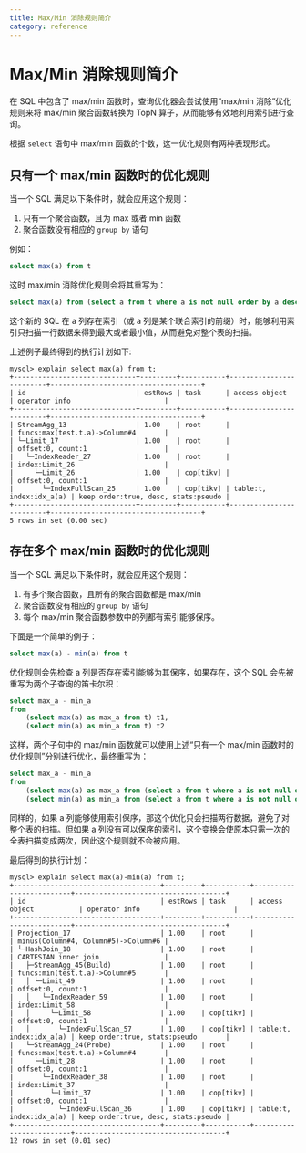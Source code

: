 ```yaml
---
title: Max/Min 消除规则简介
category: reference
---
```


# Max/Min 消除规则简介

在 SQL 中包含了 max/min 函数时，查询优化器会尝试使用“max/min 消除”优化规则来将 max/min 聚合函数转换为 TopN 算子，从而能够有效地利用索引进行查询。

根据 `select` 语句中 max/min 函数的个数，这一优化规则有两种表现形式。

## 只有一个 max/min 函数时的优化规则

当一个 SQL 满足以下条件时，就会应用这个规则：
1. 只有一个聚合函数，且为 max 或者 min 函数
2. 聚合函数没有相应的 `group by` 语句

例如：

```sql
select max(a) from t
```

这时 max/min 消除优化规则会将其重写为：

```sql
select max(a) from (select a from t where a is not null order by a desc limit 1) t
```

这个新的 SQL 在 a 列存在索引（或 a 列是某个联合索引的前缀）时，能够利用索引只扫描一行数据来得到最大或者最小值，从而避免对整个表的扫描。

上述例子最终得到的执行计划如下:

```
mysql> explain select max(a) from t;
+------------------------------+---------+-----------+-------------------------+-------------------------------------+
| id                           | estRows | task      | access object           | operator info                       |
+------------------------------+---------+-----------+-------------------------+-------------------------------------+
| StreamAgg_13                 | 1.00    | root      |                         | funcs:max(test.t.a)->Column#4       |
| └─Limit_17                   | 1.00    | root      |                         | offset:0, count:1                   |
|   └─IndexReader_27           | 1.00    | root      |                         | index:Limit_26                      |
|     └─Limit_26               | 1.00    | cop[tikv] |                         | offset:0, count:1                   |
|       └─IndexFullScan_25     | 1.00    | cop[tikv] | table:t, index:idx_a(a) | keep order:true, desc, stats:pseudo |
+------------------------------+---------+-----------+-------------------------+-------------------------------------+
5 rows in set (0.00 sec)
```

## 存在多个 max/min 函数时的优化规则

当一个 SQL 满足以下条件时，就会应用这个规则：
1. 有多个聚合函数，且所有的聚合函数都是 max/min
2. 聚合函数没有相应的 `group by` 语句
3. 每个 max/min 聚合函数参数中的列都有索引能够保序。

下面是一个简单的例子：

```sql
select max(a) - min(a) from t
```

优化规则会先检查 a 列是否存在索引能够为其保序，如果存在，这个 SQL 会先被重写为两个子查询的笛卡尔积：

```sql
select max_a - min_a
from
    (select max(a) as max_a from t) t1,
    (select min(a) as min_a from t) t2
```

这样，两个子句中的 max/min 函数就可以使用上述“只有一个 max/min 函数时的优化规则”分别进行优化，最终重写为：

```sql
select max_a - min_a
from
    (select max(a) as max_a from (select a from t where a is not null order by a desc limit 1) t) t1,
    (select min(a) as min_a from (select a from t where a is not null order by a asc limit 1) t) t2
```

同样的，如果 a 列能够使用索引保序，那这个优化只会扫描两行数据，避免了对整个表的扫描。但如果 a 列没有可以保序的索引，这个变换会使原本只需一次的全表扫描变成两次，因此这个规则就不会被应用。

最后得到的执行计划：

```
mysql> explain select max(a)-min(a) from t;
+------------------------------------+---------+-----------+-------------------------+-------------------------------------+
| id                                 | estRows | task      | access object           | operator info                       |
+------------------------------------+---------+-----------+-------------------------+-------------------------------------+
| Projection_17                      | 1.00    | root      |                         | minus(Column#4, Column#5)->Column#6 |
| └─HashJoin_18                      | 1.00    | root      |                         | CARTESIAN inner join                |
|   ├─StreamAgg_45(Build)            | 1.00    | root      |                         | funcs:min(test.t.a)->Column#5       |
|   │ └─Limit_49                     | 1.00    | root      |                         | offset:0, count:1                   |
|   │   └─IndexReader_59             | 1.00    | root      |                         | index:Limit_58                      |
|   │     └─Limit_58                 | 1.00    | cop[tikv] |                         | offset:0, count:1                   |
|   │       └─IndexFullScan_57       | 1.00    | cop[tikv] | table:t, index:idx_a(a) | keep order:true, stats:pseudo       |
|   └─StreamAgg_24(Probe)            | 1.00    | root      |                         | funcs:max(test.t.a)->Column#4       |
|     └─Limit_28                     | 1.00    | root      |                         | offset:0, count:1                   |
|       └─IndexReader_38             | 1.00    | root      |                         | index:Limit_37                      |
|         └─Limit_37                 | 1.00    | cop[tikv] |                         | offset:0, count:1                   |
|           └─IndexFullScan_36       | 1.00    | cop[tikv] | table:t, index:idx_a(a) | keep order:true, desc, stats:pseudo |
+------------------------------------+---------+-----------+-------------------------+-------------------------------------+
12 rows in set (0.01 sec)
```